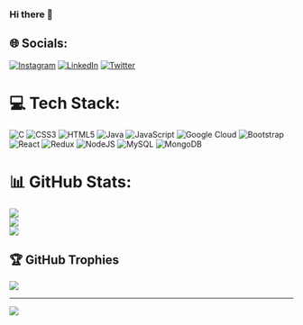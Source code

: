 ### Hi there 👋


## 🌐 Socials:
[![Instagram](https://img.shields.io/badge/Instagram-%23E4405F.svg?logo=Instagram&logoColor=white)](https://instagram.com/girishkolhe123) [![LinkedIn](https://img.shields.io/badge/LinkedIn-%230077B5.svg?logo=linkedin&logoColor=white)](https://linkedin.com/in/girishkolhe123) [![Twitter](https://img.shields.io/badge/Twitter-%231DA1F2.svg?logo=Twitter&logoColor=white)](https://twitter.com/Girishkolhe123) 

# 💻 Tech Stack:
![C](https://img.shields.io/badge/c-%2300599C.svg?style=plastic&logo=c&logoColor=white) ![CSS3](https://img.shields.io/badge/css3-%231572B6.svg?style=plastic&logo=css3&logoColor=white) ![HTML5](https://img.shields.io/badge/html5-%23E34F26.svg?style=plastic&logo=html5&logoColor=white) ![Java](https://img.shields.io/badge/java-%23ED8B00.svg?style=plastic&logo=java&logoColor=white) ![JavaScript](https://img.shields.io/badge/javascript-%23323330.svg?style=plastic&logo=javascript&logoColor=%23F7DF1E) ![Google Cloud](https://img.shields.io/badge/Google%20Cloud-%234285F4.svg?style=plastic&logo=google-cloud&logoColor=white) ![Bootstrap](https://img.shields.io/badge/bootstrap-%23563D7C.svg?style=plastic&logo=bootstrap&logoColor=white) ![React](https://img.shields.io/badge/react-%2320232a.svg?style=plastic&logo=react&logoColor=%2361DAFB) ![Redux](https://img.shields.io/badge/redux-%23593d88.svg?style=plastic&logo=redux&logoColor=white) ![NodeJS](https://img.shields.io/badge/node.js-6DA55F?style=plastic&logo=node.js&logoColor=white) ![MySQL](https://img.shields.io/badge/mysql-%2300f.svg?style=plastic&logo=mysql&logoColor=white) ![MongoDB](https://img.shields.io/badge/MongoDB-%234ea94b.svg?style=plastic&logo=mongodb&logoColor=white)
# 📊 GitHub Stats:
![](https://github-readme-stats.vercel.app/api?username=girishkolhe123&theme=dark&hide_border=false&include_all_commits=false&count_private=false)<br/>
![](https://github-readme-streak-stats.herokuapp.com/?user=girishkolhe123&theme=dark&hide_border=false)<br/>
![](https://github-readme-stats.vercel.app/api/top-langs/?username=girishkolhe123&theme=dark&hide_border=false&include_all_commits=false&count_private=false&layout=compact)

## 🏆 GitHub Trophies
![](https://github-profile-trophy.vercel.app/?username=girishkolhe123&theme=radical&no-frame=false&no-bg=true&margin-w=4)

---
[![](https://visitcount.itsvg.in/api?id=girishkolhe123&icon=0&color=6)](https://visitcount.itsvg.in)

<!-- Proudly created with GPRM ( https://gprm.itsvg.in ) -->
